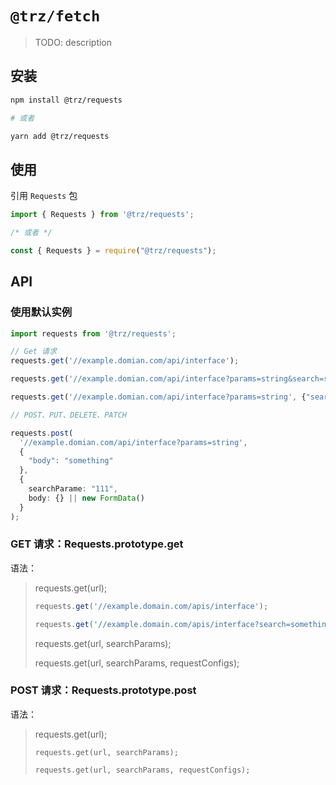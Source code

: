 # `@trz/fetch`

> TODO: description

## 安装

```zsh
npm install @trz/requests

# 或者

yarn add @trz/requests
```

## 使用

引用 `Requests` 包
```ts
import { Requests } from '@trz/requests';

/* 或者 */

const { Requests } = require("@trz/requests");
```


## API

### 使用默认实例


```ts
import requests from '@trz/requests';

// Get 请求
requests.get('//example.domian.com/api/interface');

requests.get('//example.domian.com/api/interface?params=string&search=someone');

requests.get('//example.domian.com/api/interface?params=string', {"search": "someone"});

// POST、PUT、DELETE、PATCH

requests.post(
  '//example.domian.com/api/interface?params=string',
  {
    "body": "something"
  },
  {
    searchParame: "111",
    body: {} || new FormData()
  }
);
```

### GET 请求：Requests.prototype.get
语法：
> requests.get(url);
> ```ts
> requests.get('//example.domain.com/apis/interface');
> 
> requests.get('//example.domain.com/apis/interface?search=something');
> ```
> requests.get(url, searchParams);
> 
> requests.get(url, searchParams, requestConfigs);


### POST 请求：Requests.prototype.post
语法：
> 
> requests.get(url);
> 
>     requests.get(url, searchParams);
> 
>     requests.get(url, searchParams, requestConfigs);
